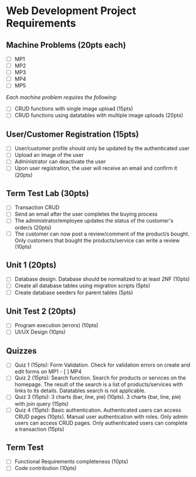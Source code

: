 # Web Development Project Requirements

## Machine Problems (20pts each)

- [ ] MP1
- [ ] MP2
- [ ] MP3
- [ ] MP4
- [ ] MP5

_Each machine problem requires the following:_

- [ ] CRUD functions with single image upload (15pts)
- [ ] CRUD functions using datatables with multiple image uploads (20pts)

## User/Customer Registration (15pts)

- [ ] User/customer profile should only be updated by the authenticated user
- [ ] Upload an image of the user
- [ ] Administrator can deactivate the user
- [ ] Upon user registration, the user will receive an email and confirm it (20pts)

## Term Test Lab (30pts)

- [ ] Transaction CRUD
- [ ] Send an email after the user completes the buying process
- [ ] The administrator/employee updates the status of the customer's order/s (20pts)
- [ ] The customer can now post a review/comment of the product/s bought. Only customers that bought the products/service can write a review (10pts)

## Unit 1 (20pts)

- [ ] Database design. Database should be normalized to at least 2NF (10pts)
- [ ] Create all database tables using migration scripts (5pts)
- [ ] Create database seeders for parent tables (5pts)

## Unit Test 2 (20pts)

- [ ] Program execution (errors) (10pts)
- [ ] UI/UX Design (10pts)

## Quizzes

- [ ] Quiz 1 (15pts): Form Validation. Check for validation errors on create and edit forms on MP1 - [ ] MP4
- [ ] Quiz 2 (15pts): Search function. Search for products or services on the homepage. The result of the search is a list of products/services with links to its details. Datatables search is not applicable.
- [ ] Quiz 3 (15pts): 3 charts (bar, line, pie) (10pts). 3 charts (bar, line, pie) with join query (15pts)
- [ ] Quiz 4 (15pts): Basic authentication. Authenticated users can access CRUD pages (10pts). Manual user authentication with roles. Only admin users can access CRUD pages. Only authenticated users can complete a transaction (15pts)

## Term Test

- [ ] Functional Requirements completeness (10pts)
- [ ] Code contribution (10pts)
